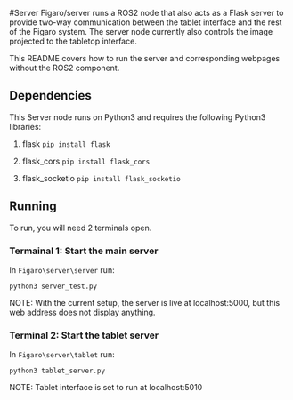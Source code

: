 #Server
Figaro/server runs a ROS2 node that also acts as a Flask server to provide two-way communication between the tablet interface and the rest of the Figaro system. The server node currently also controls the image projected to the tabletop interface. 

This README covers how to run the server and corresponding webpages without the ROS2 component.

## Dependencies
This Server node runs on Python3 and requires the following Python3 libraries:

1) flask
```pip install flask```

2) flask_cors
```pip install flask_cors```

3) flask_socketio
```pip install flask_socketio```

## Running
To run, you will need 2 terminals open.

### Termainal 1: Start the main server
In `Figaro\server\server` run:
```
python3 server_test.py 
```
NOTE: With the current setup, the server is live at localhost:5000, but this web address does not display anything.

### Terminal 2: Start the tablet server
In `Figaro\server\tablet` run:
```
python3 tablet_server.py
```
NOTE: Tablet interface is set to run at localhost:5010

